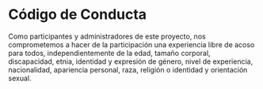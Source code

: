 # Código de Conducta

Como participantes y administradores de este proyecto, nos comprometemos a hacer de la participación una experiencia libre de acoso para todos, independientemente de la edad, tamaño corporal, discapacidad, etnia, identidad y expresión de género, nivel de experiencia, nacionalidad, apariencia personal, raza, religión o identidad y orientación sexual.
